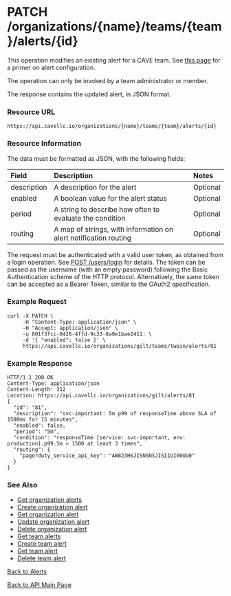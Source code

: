 # PATCH /organizations/{name}/teams/{team}/alerts/{id}
This operation modifies an existing alert for a CAVE team. See [this page](../alerts.md) for a primer on alert configuration.

The operation can only be invoked by a team administrator or member.

The response contains the updated alert, in JSON format.

### Resource URL

`https://api.cavellc.io/organizations/{name}/teams/{team}/alerts/{id}`

### Resource Information

The data must be formatted as JSON, with the following fields:

Field | Description | Notes
:---- | :---------- | :----
description | A description for the alert | Optional
enabled | A boolean value for the alert status | Optional
period | A string to describe how often to evaluate the condition | Optional
routing | A map of strings, with information on alert notification routing | Optional

The request must be authenticated with a valid user token, as obtained from a login operation. See [POST /users/login](../users/login.md) for details. The token can be passed as the username (with an empty password) following the Basic Authentication scheme of the HTTP protocol. Alternatively, the same token can be accepted as a Bearer Token, similar to the OAuth2 specification.

### Example Request

    curl -X PATCH \
         -H "Content-Type: application/json" \
         -H "Accept: application/json" \
         -u 801f3fcc-0426-4ffd-9c33-8a0e1bae2411: \
         -d '{ "enabled": false }' \
         https://api.cavellc.io/organizations/gilt/teams/twain/alerts/81

### Example Response

    HTTP/1.1 200 OK
    Content-Type: application/json
    Content-Length: 312
    Location: https://api.cavellc.io/organizations/gilt/alerts/81
    {
      "id": "81",
      "description": "svc-important: 5m p99 of responseTime above SLA of 1500ms for 15 minutes",
      "enabled": false,
      "period": "5m",
      "condition": "responseTime [service: svc-important, env: production].p99.5m > 1500 at least 3 times",
      "routing": {
        "pagerduty_service_api_key": "AW823HSJISNSNSJISI1UI00UU0"
      }
    }

    
### See Also

* [Get organization alerts](get-org-alerts.md)
* [Create organization alert](create-org-alert.md)
* [Get organization alert](get-org-alert.md)
* [Update organization alert](update-org-alert.md)
* [Delete organization alert](delete-org-alert.md)
* [Get team alerts](get-team-alerts.md)
* [Create team alert](create-team-alert.md)
* [Get team alert](get-team-alert.md)
* [Delete team alert](delete-team-alert.md)

[Back to Alerts](README.md)

[Back to API Main Page](../api.md)

